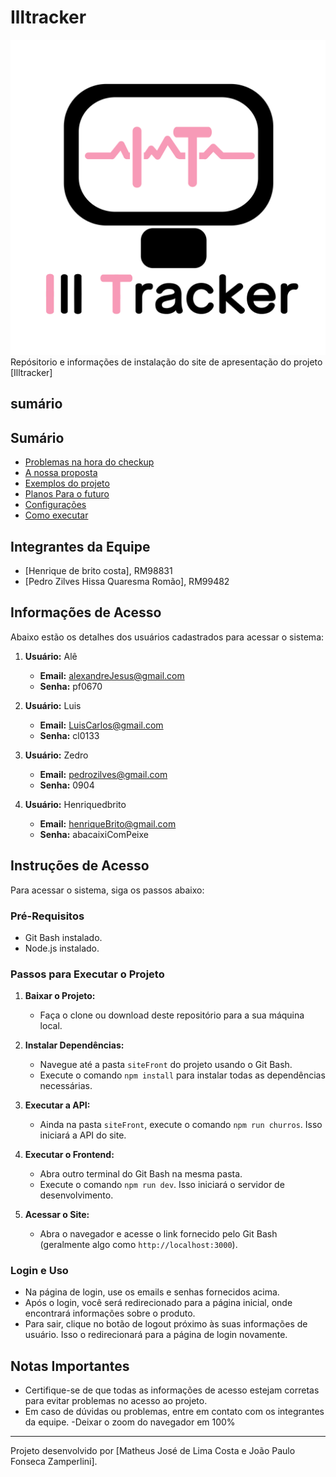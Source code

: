# Illtracker
![Logoilltracker](illtrackerlogo.png)
Repósitorio e informações de instalação do site de apresentação do projeto [Illtracker]


## sumário


## Sumário
- [Problemas na hora do checkup](#problemas-na-hora-do-checkup)
- [A nossa proposta](#a-nossa-proposta)
- [Exemplos do projeto](#imagem-exemplificando-o-projeto-montado)
- [Planos Para o futuro](#instalação)
- [Configurações](#configurações)
- [Como executar](#como-executar)
## Integrantes da Equipe

- [Henrique de brito costa], RM98831
-  [Pedro Zilves Hissa Quaresma Romão], RM99482

## Informações de Acesso

Abaixo estão os detalhes dos usuários cadastrados para acessar o sistema:

1. **Usuário:** Alê
   - **Email:** alexandreJesus@gmail.com
   - **Senha:** pf0670

2. **Usuário:** Luis
   - **Email:** LuisCarlos@gmail.com
   - **Senha:** cl0133

3. **Usuário:** Zedro
   - **Email:** pedrozilves@gmail.com
   - **Senha:** 0904

4. **Usuário:** Henriquedbrito
   - **Email:** henriqueBrito@gmail.com
   - **Senha:** abacaixiComPeixe
## Instruções de Acesso

Para acessar o sistema, siga os passos abaixo:

### Pré-Requisitos

- Git Bash instalado.
- Node.js instalado.

### Passos para Executar o Projeto

1. **Baixar o Projeto:**
   - Faça o clone ou download deste repositório para a sua máquina local.

2. **Instalar Dependências:**
   - Navegue até a pasta `siteFront` do projeto usando o Git Bash.
   - Execute o comando `npm install` para instalar todas as dependências necessárias.

3. **Executar a API:**
   - Ainda na pasta `siteFront`, execute o comando `npm run churros`. Isso iniciará a API do site.

4. **Executar o Frontend:**
   - Abra outro terminal do Git Bash na mesma pasta.
   - Execute o comando `npm run dev`. Isso iniciará o servidor de desenvolvimento.

5. **Acessar o Site:**
   - Abra o navegador e acesse o link fornecido pelo Git Bash (geralmente algo como `http://localhost:3000`).

### Login e Uso

- Na página de login, use os emails e senhas fornecidos acima.
- Após o login, você será redirecionado para a página inicial, onde encontrará informações sobre o produto.
- Para sair, clique no botão de logout próximo às suas informações de usuário. Isso o redirecionará para a página de login novamente.

## Notas Importantes

- Certifique-se de que todas as informações de acesso estejam corretas para evitar problemas no acesso ao projeto.
- Em caso de dúvidas ou problemas, entre em contato com os integrantes da equipe.
-Deixar o zoom do navegador em 100%

---

Projeto desenvolvido por [Matheus José de Lima Costa e João Paulo Fonseca Zamperlini].
